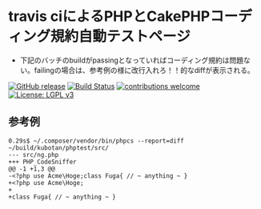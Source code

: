 # travis ciによるPHPとCakePHPコーディング規約自動テストページ
- 下記のバッチのbuildがpassingとなっていればコーディング規約は問題ない。failingの場合は、参考例の様に改行入れろ！！的なdiffが表示される。

[![GitHub release](https://img.shields.io/github/release/kubotan/phptest.svg)](https://github.com/kubotan/phptest/releases)
[![Build Status]( https://travis-ci.org/kubotan/phptest.svg?branch=master)](https://travis-ci.org/kubotan/phptest)
[![contributions welcome](https://img.shields.io/badge/contributions-welcome-brightgreen.svg?style=flat)](https://github.com/kubotan/phptest/issues)
[![License: LGPL v3](https://img.shields.io/badge/License-LGPL%20v3-blue.svg)](https://github.com/kubotan/phptest/blob/master/LICENSE)


## 参考例

~~~
0.29s$ ~/.composer/vendor/bin/phpcs --report=diff ~/build/kubotan/phptest/src/
--- src/ng.php
+++ PHP_CodeSniffer
@@ -1 +1,3 @@
-<?php use Acme\Hoge;class Fuga{ // ~ anything ~ }
+<?php use Acme\Hoge;
+
+class Fuga{ // ~ anything ~ }
~~~
